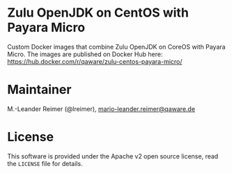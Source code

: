 # Zulu OpenJDK on CentOS with Payara Micro

Custom Docker images that combine Zulu OpenJDK on CoreOS with Payara Micro. The images are published on Docker Hub here: https://hub.docker.com/r/qaware/zulu-centos-payara-micro/

# Maintainer

M.-Leander Reimer (@lreimer), <mario-leander.reimer@qaware.de>

# License

This software is provided under the Apache v2 open source license, read the `LICENSE` file for details.
